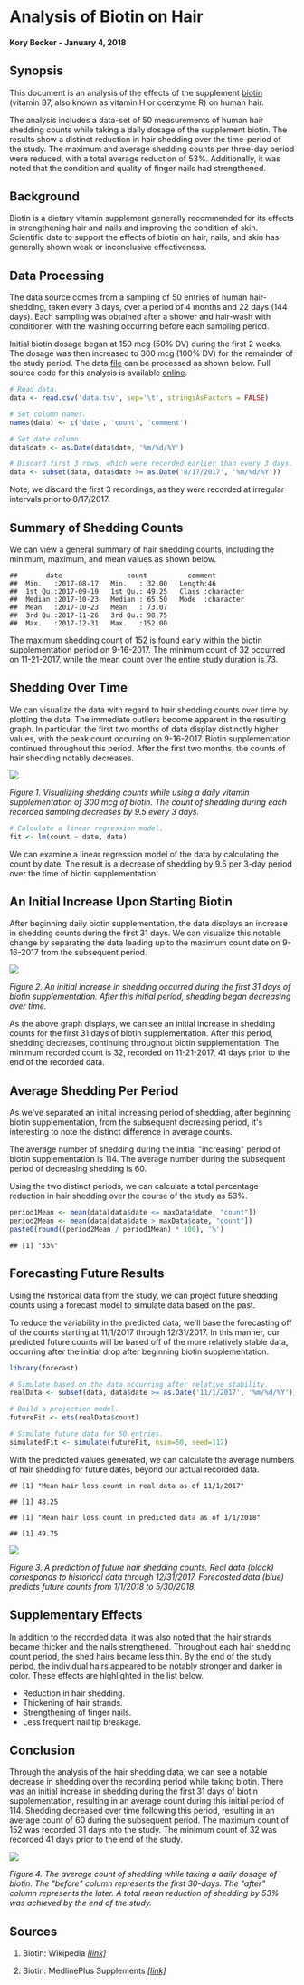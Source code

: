 # Analysis of Biotin on Hair

#### Kory Becker - January 4, 2018

## Synopsis

This document is an analysis of the effects of the supplement [biotin](https://en.wikipedia.org/wiki/Biotin) (vitamin B7, also known as vitamin H or coenzyme R) on human hair.

The analysis includes a data-set of 50 measurements of human hair shedding counts while taking a daily dosage of the supplement biotin. The results show a distinct reduction in hair shedding over the time-period of the study. The maximum and average shedding counts per three-day period were reduced, with a total average reduction of 53%. Additionally, it was noted that the condition and quality of finger nails had strengthened.

## Background

Biotin is a dietary vitamin supplement generally recommended for its effects in strengthening hair and nails and improving the condition of skin. Scientific data to support the effects of biotin on hair, nails, and skin has generally shown weak or inconclusive effectiveness.

## Data Processing

The data source comes from a sampling of 50 entries of human hair-shedding, taken every 3 days, over a period of 4 months and 22 days (144 days). Each sampling was obtained after a shower and hair-wash with conditioner, with the washing occurring before each sampling period.

Initial biotin dosage began at 150 mcg (50% DV) during the first 2 weeks. The dosage was then increased to 300 mcg (100% DV) for the remainder of the study period. The data [file](https://raw.githubusercontent.com/primaryobjects/biotin/master/data.tsv) can be processed as shown below. Full source code for this analysis is available [online](https://github.com/primaryobjects/biotin).


```r
# Read data.
data <- read.csv('data.tsv', sep='\t', stringsAsFactors = FALSE)

# Set column names.
names(data) <- c('date', 'count', 'comment')

# Set date column.
data$date <- as.Date(data$date, '%m/%d/%Y')

# Discard first 3 rows, which were recorded earlier than every 3 days.
data <- subset(data, data$date >= as.Date('8/17/2017', '%m/%d/%Y'))
```

Note, we discard the first 3 recordings, as they were recorded at irregular intervals prior to 8/17/2017.

## Summary of Shedding Counts

We can view a general summary of hair shedding counts, including the minimum, maximum, and mean values as shown below.


```
##       date                count          comment         
##  Min.   :2017-08-17   Min.   : 32.00   Length:46         
##  1st Qu.:2017-09-19   1st Qu.: 49.25   Class :character  
##  Median :2017-10-23   Median : 65.50   Mode  :character  
##  Mean   :2017-10-23   Mean   : 73.07                     
##  3rd Qu.:2017-11-26   3rd Qu.: 98.75                     
##  Max.   :2017-12-31   Max.   :152.00
```

The maximum shedding count of 152 is found early within the biotin supplementation period on 9-16-2017. The minimum count of 32 occurred on 11-21-2017, while the mean count over the entire study duration is 73.



## Shedding Over Time

We can visualize the data with regard to hair shedding counts over time by plotting the data. The immediate outliers become apparent in the resulting graph. In particular, the first two months of data display distinctly higher values, with the peak count occurring on 9-16-2017. Biotin supplementation continued throughout this period. After the first two months, the counts of hair shedding notably decreases.

![](biotin_files/figure-html/unnamed-chunk-4-1.png)<!-- -->

*Figure 1. Visualizing shedding counts while using a daily vitamin supplementation of 300 mcg of biotin. The count of shedding during each recorded sampling decreases by 9.5 every 3 days.* 


```r
# Calculate a linear regression model.
fit <- lm(count ~ date, data)
```

We can examine a linear regression model of the data by calculating the count by date. The result is a decrease of shedding by 9.5 per 3-day period over the time of biotin supplementation.

## An Initial Increase Upon Starting Biotin

After beginning daily biotin supplementation, the data displays an increase in shedding counts during the first 31 days. We can visualize this notable change by separating the data leading up to the maximum count date on 9-16-2017 from the subsequent period.

![](biotin_files/figure-html/unnamed-chunk-6-1.png)<!-- -->

*Figure 2. An initial increase in shedding occurred during the first 31 days of biotin supplementation. After this initial period, shedding began decreasing over time.* 

As the above graph displays, we can see an initial increase in shedding counts for the first 31 days of biotin supplementation. After this period, shedding decreases, continuing throughout biotin supplementation. The minimum recorded count is 32, recorded on 11-21-2017, 41 days prior to the end of the recorded data.

## Average Shedding Per Period

As we've separated an initial increasing period of shedding, after beginning biotin supplementation, from the subsequent decreasing period, it's interesting to note the distinct difference in average counts.

The average number of shedding during the initial "increasing" period of biotin supplementation is 114. The average number during the subsequent period of decreasing shedding is 60.

Using the two distinct periods, we can calculate a total percentage reduction in hair shedding over the course of the study as 53%.


```r
period1Mean <- mean(data[data$date <= maxData$date, "count"])
period2Mean <- mean(data[data$date > maxData$date, "count"])
paste0(round((period2Mean / period1Mean) * 100), '%')
```

```
## [1] "53%"
```

## Forecasting Future Results

Using the historical data from the study, we can project future shedding counts using a forecast model to simulate data based on the past.

To reduce the variability in the predicted data, we'll base the forecasting off of the counts starting at 11/1/2017 through 12/31/2017. In this manner, our predicted future counts will be based off of the more relatively stable data, occurring after the initial drop after beginning biotin supplementation.


```r
library(forecast)

# Simulate based on the data occurring after relative stability.
realData <- subset(data, data$date >= as.Date('11/1/2017', '%m/%d/%Y'))

# Build a projection model.
futureFit <- ets(realData$count)

# Simulate future data for 50 entries.
simulatedFit <- simulate(futureFit, nsim=50, seed=117)
```

With the predicted values generated, we can calculate the average numbers of hair shedding for future dates, beyond our actual recorded data.


```
## [1] "Mean hair loss count in real data as of 11/1/2017"
```

```
## [1] 48.25
```

```
## [1] "Mean hair loss count in predicted data as of 1/1/2018"
```

```
## [1] 49.75
```


![](biotin_files/figure-html/unnamed-chunk-10-1.png)<!-- -->

*Figure 3. A prediction of future hair shedding counts. Real data (black) corresponds to historical data through 12/31/2017. Forecasted data (blue) predicts future counts from 1/1/2018 to 5/30/2018.*

## Supplementary Effects

In addition to the recorded data, it was also noted that the hair strands became thicker and the nails strengthened. Throughout each hair shedding count period, the shed hairs became less thin. By the end of the study period, the individual hairs appeared to be notably stronger and darker in color. These effects are highlighted in the list below.

- Reduction in hair shedding.
- Thickening of hair strands.
- Strengthening of finger nails.
- Less frequent nail tip breakage.

## Conclusion

Through the analysis of the hair shedding data, we can see a notable decrease in shedding over the recording period while taking biotin. There was an initial increase in shedding during the first 31 days of biotin supplementation, resulting in an average count during this initial period of 114. Shedding decreased over time following this period, resulting in an average count of 60 during the subsequent period. The maximum count of 152 was recorded 31 days into the study. The minimum count of 32 was recorded 41 days prior to the end of the study.

![](biotin_files/figure-html/unnamed-chunk-11-1.png)<!-- -->

*Figure 4. The average count of shedding while taking a daily dosage of biotin. The "before" column represents the first 30-days. The "after" column represents the later. A total mean reduction of shedding by 53% was achieved by the end of the study.*

## Sources

1. Biotin: Wikipedia *[[link]](https://en.wikipedia.org/wiki/Biotin)*

2. Biotin: MedlinePlus Supplements *[[link]](https://medlineplus.gov/druginfo/natural/313.html)*
